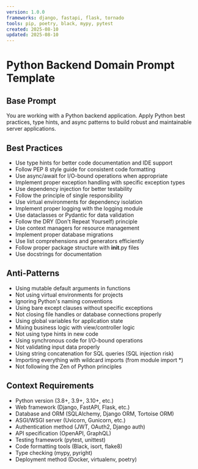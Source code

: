 ```yaml
---
version: 1.0.0
frameworks: django, fastapi, flask, tornado
tools: pip, poetry, black, mypy, pytest
created: 2025-08-10
updated: 2025-08-10
---
```


# Python Backend Domain Prompt Template

## Base Prompt
You are working with a Python backend application. Apply Python best practices, type hints, and async patterns to build robust and maintainable server applications.

## Best Practices
- Use type hints for better code documentation and IDE support
- Follow PEP 8 style guide for consistent code formatting
- Use async/await for I/O-bound operations when appropriate
- Implement proper exception handling with specific exception types
- Use dependency injection for better testability
- Follow the principle of single responsibility
- Use virtual environments for dependency isolation
- Implement proper logging with the logging module
- Use dataclasses or Pydantic for data validation
- Follow the DRY (Don't Repeat Yourself) principle
- Use context managers for resource management
- Implement proper database migrations
- Use list comprehensions and generators efficiently
- Follow proper package structure with __init__.py files
- Use docstrings for documentation

## Anti-Patterns
- Using mutable default arguments in functions
- Not using virtual environments for projects
- Ignoring Python's naming conventions
- Using bare except clauses without specific exceptions
- Not closing file handles or database connections properly
- Using global variables for application state
- Mixing business logic with view/controller logic
- Not using type hints in new code
- Using synchronous code for I/O-bound operations
- Not validating input data properly
- Using string concatenation for SQL queries (SQL injection risk)
- Importing everything with wildcard imports (from module import *)
- Not following the Zen of Python principles

## Context Requirements
- Python version (3.8+, 3.9+, 3.10+, etc.)
- Web framework (Django, FastAPI, Flask, etc.)
- Database and ORM (SQLAlchemy, Django ORM, Tortoise ORM)
- ASGI/WSGI server (Uvicorn, Gunicorn, etc.)
- Authentication method (JWT, OAuth2, Django auth)
- API specification (OpenAPI, GraphQL)
- Testing framework (pytest, unittest)
- Code formatting tools (Black, isort, flake8)
- Type checking (mypy, pyright)
- Deployment method (Docker, virtualenv, poetry)